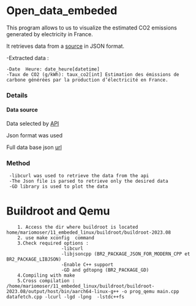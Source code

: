 # Open_data_embeded


This program allows to us to visualize the estimated CO2 emissions generated by electricity in France.

It retrieves data from a [source](https://www.data.gouv.fr/fr/datasets/donnees-eco2mix-nationales-temps-reel-1/#/resources) in JSON format.

 -Extracted data :
 
    -Date  Heure: date_heure[datetime]
    -Taux de CO2 (g/kWh): taux_co2[int] Estimation des émissions de carbone générées par la production d’électricité en France.

### Details

#### Data source


   Data selected by [API](https://odre.opendatasoft.com/explore/dataset/eco2mix-national-tr/api/?disjunctive.nature)
   
   Json format was used
   
  Full data base json [url](https://www.data.gouv.fr/fr/datasets/r/f0eb039b-0859-4df7-933b-58361c112919)

   
### Method
     -libcurl was used to retrieve the data from the api
     -The Json file is parsed to retrieve only the desired data
     -GD library is used to plot the data


# Buildroot and Qemu



        
        1. Access the dir where buildroot is located home/mariomoser/11_embeded_linux/buildroot/buildroot-2023.08
        2. use make xconfig  command
        3.Check required options :
                        -libcurl 
                        -libjsoncpp (BR2_PACKAGE_JSON_FOR_MODERN_CPP et BR2_PACKAGE_LIBJSON)
                        -Enable C++ support 
                        -GD and gdtopng (BR2_PACKAGE_GD)
        4.Compiling with make
        5.Cross compilation : /home/mariomoser/11_embeded_linux/buildroot/buildroot-2023.08/output/host/bin/aarch64-linux-g++ -o prog_qemu main.cpp datafetch.cpp -lcurl -lgd -lpng  -lstdc++fs
